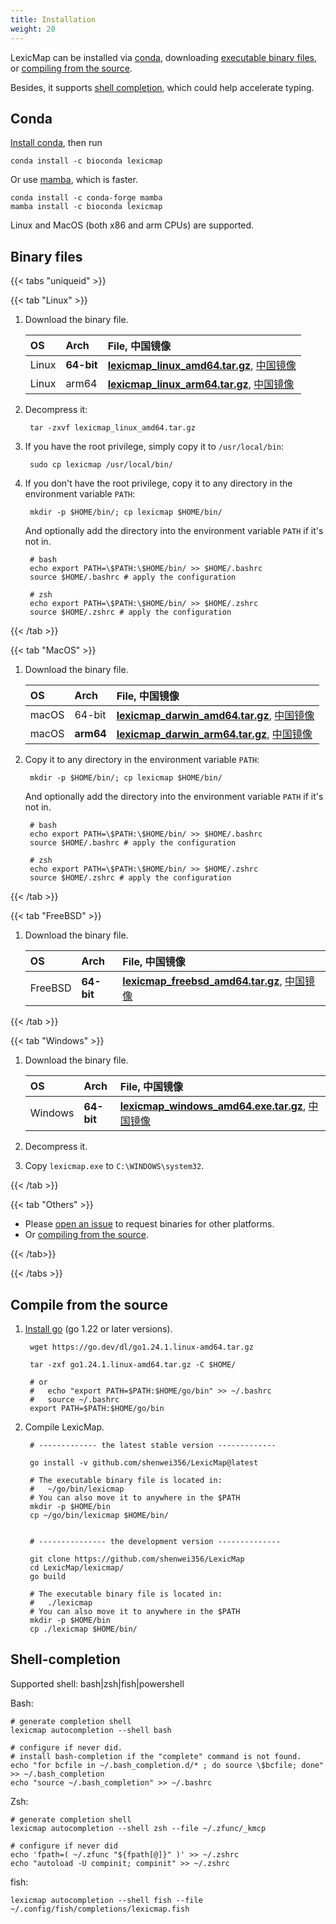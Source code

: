 ```yaml
---
title: Installation
weight: 20
---
```


LexicMap can be installed via [conda](#conda), downloading [executable binary files](#binary-files),
or [compiling from the source](#compile-from-the-source).

Besides, it supports [shell completion](#shell-completion), which could help accelerate typing.

## Conda

[Install conda](https://docs.conda.io/projects/conda/en/latest/user-guide/install/index.html), then run

    conda install -c bioconda lexicmap

Or use [mamba](https://mamba.readthedocs.io/en/latest/installation/mamba-installation.html), which is faster.

    conda install -c conda-forge mamba
    mamba install -c bioconda lexicmap

Linux and MacOS (both x86 and arm CPUs) are supported.

## Binary files

{{< tabs "uniqueid" >}}

{{< tab "Linux" >}}

1.  Download the binary file.

    |OS     |Arch      |File, 中国镜像                                                                                                                                                                                                               |
    |:------|:---------|:---------------------------------------------------------------------------------------------------------------------------------------------------------------------------------------------------------------------------|
    |Linux  |**64-bit**|[**lexicmap_linux_amd64.tar.gz**](https://github.com/shenwei356/LexicMap/releases/download/v0.6.0/lexicmap_linux_amd64.tar.gz), [中国镜像](http://app.shenwei.me/data/lexicmap/lexicmap_linux_amd64.tar.gz)                  |
    |Linux  |arm64     |[**lexicmap_linux_arm64.tar.gz**](https://github.com/shenwei356/LexicMap/releases/download/v0.6.0/lexicmap_linux_arm64.tar.gz), [中国镜像](http://app.shenwei.me/data/lexicmap/lexicmap_linux_arm64.tar.gz)                  |

2. Decompress it:

        tar -zxvf lexicmap_linux_amd64.tar.gz

3. If you have the root privilege, simply copy it to `/usr/local/bin`:

        sudo cp lexicmap /usr/local/bin/

4. If you don't have the root privilege, copy it to any directory in the environment variable `PATH`:

        mkdir -p $HOME/bin/; cp lexicmap $HOME/bin/

   And optionally add the directory into the environment variable `PATH` if it's not in.

        # bash
        echo export PATH=\$PATH:\$HOME/bin/ >> $HOME/.bashrc
        source $HOME/.bashrc # apply the configuration

        # zsh
        echo export PATH=\$PATH:\$HOME/bin/ >> $HOME/.zshrc
        source $HOME/.zshrc # apply the configuration


{{< /tab >}}

{{< tab "MacOS" >}}

1.  Download the binary file.

    |OS     |Arch      |File, 中国镜像                                                                                                                                                                                                               |
    |:------|:---------|:-------------------------------------------------------------------------------------------------------------------------------------------------------------------------------------------------------------------------- |
    |macOS  |64-bit|[**lexicmap_darwin_amd64.tar.gz**](https://github.com/shenwei356/LexicMap/releases/download/v0.6.0/lexicmap_darwin_amd64.tar.gz), [中国镜像](http://app.shenwei.me/data/lexicmap/lexicmap_darwin_amd64.tar.gz)               |
    |macOS  |**arm64**     |[**lexicmap_darwin_arm64.tar.gz**](https://github.com/shenwei356/LexicMap/releases/download/v0.6.0/lexicmap_darwin_arm64.tar.gz), [中国镜像](http://app.shenwei.me/data/lexicmap/lexicmap_darwin_arm64.tar.gz)               |

2. Copy it to any directory in the environment variable `PATH`:

        mkdir -p $HOME/bin/; cp lexicmap $HOME/bin/

   And optionally add the directory into the environment variable `PATH` if it's not in.

        # bash
        echo export PATH=\$PATH:\$HOME/bin/ >> $HOME/.bashrc
        source $HOME/.bashrc # apply the configuration

        # zsh
        echo export PATH=\$PATH:\$HOME/bin/ >> $HOME/.zshrc
        source $HOME/.zshrc # apply the configuration


{{< /tab >}}

{{< tab "FreeBSD" >}}

1.  Download the binary file.

    |OS     |Arch      |File, 中国镜像                                                                                                                                                                                                               |
    |:------|:---------|:---------------------------------------------------------------------------------------------------------------------------------------------------------------------------------------------------------------------------|
    |FreeBSD|**64-bit**|[**lexicmap_freebsd_amd64.tar.gz**](https://github.com/shenwei356/LexicMap/releases/download/v0.6.0/lexicmap_freebsd_amd64.tar.gz), [中国镜像](http://app.shenwei.me/data/lexicmap/lexicmap_freebsd_amd64.tar.gz)            |

{{< /tab >}}


{{< tab "Windows" >}}

1. Download the binary file.


    |OS     |Arch      |File, 中国镜像                                                                                                                                                                                                               |
    |:------|:---------|:---------------------------------------------------------------------------------------------------------------------------------------------------------------------------------------------------------------------------|
    |Windows|**64-bit**|[**lexicmap_windows_amd64.exe.tar.gz**](https://github.com/shenwei356/LexicMap/releases/download/v0.6.0/lexicmap_windows_amd64.exe.tar.gz), [中国镜像](http://app.shenwei.me/data/lexicmap/lexicmap_windows_amd64.exe.tar.gz)|


2. Decompress it.

2. Copy `lexicmap.exe` to `C:\WINDOWS\system32`.

{{< /tab >}}

{{< tab "Others" >}}

- Please [open an issue](https://github.com/shenwei356/LexicMap/issues) to request binaries for other platforms.
- Or [compiling from the source](#compile-from-the-source).

{{< /tab>}}


{{< /tabs >}}



## Compile from the source


1. [Install go](https://go.dev/doc/install) (go 1.22 or later versions).

        wget https://go.dev/dl/go1.24.1.linux-amd64.tar.gz

        tar -zxf go1.24.1.linux-amd64.tar.gz -C $HOME/

        # or
        #   echo "export PATH=$PATH:$HOME/go/bin" >> ~/.bashrc
        #   source ~/.bashrc
        export PATH=$PATH:$HOME/go/bin

2. Compile LexicMap.

        # ------------- the latest stable version -------------

        go install -v github.com/shenwei356/LexicMap@latest

        # The executable binary file is located in:
        #   ~/go/bin/lexicmap
        # You can also move it to anywhere in the $PATH
        mkdir -p $HOME/bin
        cp ~/go/bin/lexicmap $HOME/bin/


        # --------------- the development version --------------

        git clone https://github.com/shenwei356/LexicMap
        cd LexicMap/lexicmap/
        go build

        # The executable binary file is located in:
        #   ./lexicmap
        # You can also move it to anywhere in the $PATH
        mkdir -p $HOME/bin
        cp ./lexicmap $HOME/bin/


## Shell-completion

Supported shell: bash|zsh|fish|powershell

Bash:

    # generate completion shell
    lexicmap autocompletion --shell bash

    # configure if never did.
    # install bash-completion if the "complete" command is not found.
    echo "for bcfile in ~/.bash_completion.d/* ; do source \$bcfile; done" >> ~/.bash_completion
    echo "source ~/.bash_completion" >> ~/.bashrc

Zsh:

    # generate completion shell
    lexicmap autocompletion --shell zsh --file ~/.zfunc/_kmcp

    # configure if never did
    echo 'fpath=( ~/.zfunc "${fpath[@]}" )' >> ~/.zshrc
    echo "autoload -U compinit; compinit" >> ~/.zshrc

fish:

    lexicmap autocompletion --shell fish --file ~/.config/fish/completions/lexicmap.fish
